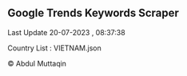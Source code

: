 

## Google Trends Keywords Scraper 
 
Last Update 20-07-2023 , 08:37:38

Country List :
VIETNAM.json



© Abdul Muttaqin 
